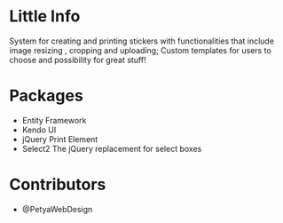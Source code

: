 # Little Info
System for creating and printing stickers with functionalities that include image resizing , cropping and uploading; Custom templates for users to choose and possibility for great stuff!

# Packages
- Entity Framework
- Kendo UI 
- jQuery Print Element
- Select2 The jQuery replacement for select boxes

# Contributors
- @PetyaWebDesign

